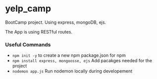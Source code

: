 # yelp_camp
BootCamp project. Using express, mongoDB, ejs.

The App is using RESTful routes.


### Useful Commands
- `npm init -y` to create a new npm package.json for npm
- `npm install express, mongoosse, ejs` Add pacakges needed for the project
- `nodemon app.js` Run nodemon locally during developement
